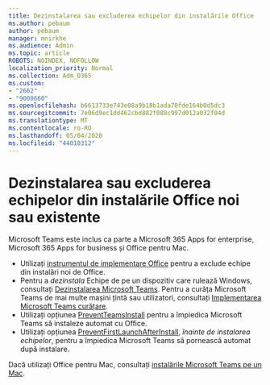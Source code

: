 ```yaml
---
title: Dezinstalarea sau excluderea echipelor din instalările Office
ms.author: pebaum
author: pebaum
manager: mnirkhe
ms.audience: Admin
ms.topic: article
ROBOTS: NOINDEX, NOFOLLOW
localization_priority: Normal
ms.collection: Adm_O365
ms.custom:
- "2662"
- "9000660"
ms.openlocfilehash: b6613733e743e08a9b18b1ada70fde164b0d5dc3
ms.sourcegitcommit: 7e06d9ec1dd462cbd882f088c997d012a032f04d
ms.translationtype: MT
ms.contentlocale: ro-RO
ms.lasthandoff: 05/04/2020
ms.locfileid: "44010312"
---
```

# <a name="uninstall-or-exclude-teams-from-new-or-existing-office-installations"></a>Dezinstalarea sau excluderea echipelor din instalările Office noi sau existente

Microsoft Teams este inclus ca parte a Microsoft 365 Apps for enterprise, Microsoft 365 Apps for business și Office pentru Mac.

- Utilizați [instrumentul de implementare Office](https://docs.microsoft.com/deployoffice/teams-install#how-to-exclude-microsoft-teams-from-new-installations-of-microsoft-365-apps) pentru a exclude echipe din instalări noi de Office.
- Pentru a *dezinstala* Echipe de pe un dispozitiv care rulează Windows, consultați [Dezinstalarea Microsoft Teams](https://support.office.com/article/3b159754-3c26-4952-abe7-57d27f5f4c81). Pentru a curăța Microsoft Teams de mai multe mașini țintă sau utilizatori, consultați [Implementarea Microsoft Teams curățare](https://docs.microsoft.com/microsoftteams/scripts/powershell-script-teams-deployment-clean-up).
- Utilizați opțiunea [PreventTeamsInstall](https://docs.microsoft.com/deployoffice/teams-install#use-group-policy-to-control-the-installation-of-microsoft-teams
) pentru a împiedica Microsoft Teams să instaleze automat cu Office.
- Utilizați opțiunea [PreventFirstLaunchAfterInstall,](https://docs.microsoft.com/deployoffice/teams-install#use-group-policy-to-prevent-microsoft-teams-from-starting-automatically-after-installation) *înainte de instalarea echipelor*, pentru a împiedica Microsoft Teams să pornească automat după instalare.

Dacă utilizați Office pentru Mac, consultați [instalările Microsoft Teams pe un Mac](https://docs.microsoft.com/deployoffice/teams-install#microsoft-teams-installations-on-a-mac).